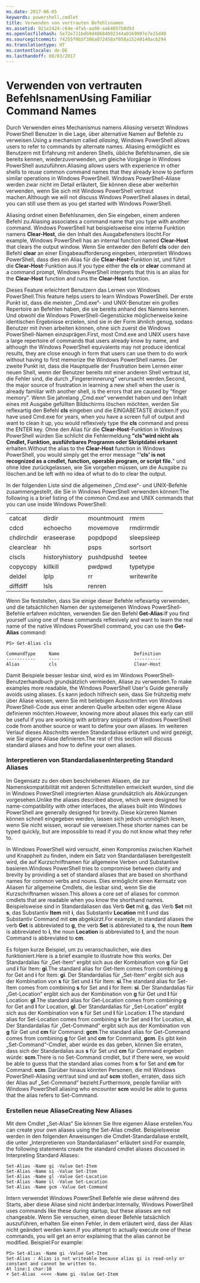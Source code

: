 ```yaml
---
ms.date: 2017-06-05
keywords: powershell,cmdlet
title: Verwenden von vertrauten Befehlsnamen
ms.assetid: 021e2424-c64e-4fa5-aa98-aa6405758d5d
ms.openlocfilehash: 5e72e721bdb9d48684092344a0169907e7e25d40
ms.sourcegitcommit: 74255f0b5f386a072458af058a15240140acb294
ms.translationtype: HT
ms.contentlocale: de-DE
ms.lasthandoff: 08/03/2017
---
```

# <a name="using-familiar-command-names"></a><span data-ttu-id="90568-103">Verwenden von vertrauten Befehlsnamen</span><span class="sxs-lookup"><span data-stu-id="90568-103">Using Familiar Command Names</span></span>
<span data-ttu-id="90568-104">Durch Verwenden eines Mechanismus namens *Aliasing* versetzt Windows PowerShell Benutzer in die Lage, über alternative Namen auf Befehle zu verweisen.</span><span class="sxs-lookup"><span data-stu-id="90568-104">Using a mechanism called *aliasing*, Windows PowerShell allows users to refer to commands by alternate names.</span></span> <span data-ttu-id="90568-105">Aliasing ermöglicht es Benutzern mit Erfahrung mit anderen Shells, übliche Befehlsnamen, die sie bereits kennen, wiederzuverwenden, um gleiche Vorgänge in Windows PowerShell auszuführen.</span><span class="sxs-lookup"><span data-stu-id="90568-105">Aliasing allows users with experience in other shells to reuse common command names that they already know to perform similar operations in Windows PowerShell.</span></span> <span data-ttu-id="90568-106">Windows PowerShell-Aliase werden zwar nicht im Detail erläutert, Sie können diese aber weiterhin verwenden, wenn Sie sich mit Windows PowerShell vertraut machen.</span><span class="sxs-lookup"><span data-stu-id="90568-106">Although we will not discuss Windows PowerShell aliases in detail, you can still use them as you get started with Windows PowerShell.</span></span>

<span data-ttu-id="90568-107">Aliasing ordnet einen Befehlsnamen, den Sie eingeben, einem anderen Befehl zu.</span><span class="sxs-lookup"><span data-stu-id="90568-107">Aliasing associates a command name that you type with another command.</span></span> <span data-ttu-id="90568-108">Windows PowerShell hat beispielsweise eine interne Funktion namens **Clear-Host**, die den Inhalt des Ausgabefensters löscht.</span><span class="sxs-lookup"><span data-stu-id="90568-108">For example, Windows PowerShell has an internal function named **Clear-Host** that clears the output window.</span></span> <span data-ttu-id="90568-109">Wenn Sie entweder den Befehl **cls** oder den Befehl **clear** an einer Eingabeaufforderung eingeben, interpretiert Windows PowerShell, dass dies ein Alias für die **Clear-Host**-Funktion ist, und führt die **Clear-Host**-Funktion aus.</span><span class="sxs-lookup"><span data-stu-id="90568-109">If you type either the **cls** or **clear** command at a command prompt, Windows PowerShell interprets that this is an alias for the **Clear-Host** function and runs the **Clear-Host** function.</span></span>

<span data-ttu-id="90568-110">Dieses Feature erleichtert Benutzern das Lernen von Windows PowerShell.</span><span class="sxs-lookup"><span data-stu-id="90568-110">This feature helps users to learn Windows PowerShell.</span></span> <span data-ttu-id="90568-111">Der erste Punkt ist, dass die meisten „Cmd.exe“- und UNIX-Benutzer ein großes Repertoire an Befehlen haben, die sie bereits anhand des Namens kennen. Und obwohl die Windows PowerShell-Gegenstücke möglicherweise keine identischen Ergebnisse erzielen, sind sie in der Form ähnlich genug, sodass Benutzer mit ihnen arbeiten können, ohne sich zuerst die Windows PowerShell-Namen einzuprägen.</span><span class="sxs-lookup"><span data-stu-id="90568-111">First, most Cmd.exe and UNIX users have a large repertoire of commands that users already know by name, and although the Windows PowerShell equivalents may not produce identical results, they are close enough in form that users can use them to do work without having to first memorize the Windows PowerShell names.</span></span> <span data-ttu-id="90568-112">Der zweite Punkt ist, dass die Hauptquelle der Frustration beim Lernen einer neuen Shell, wenn der Benutzer bereits mit einer anderen Shell vertraut ist, die Fehler sind, die durch „Fingererinnerung“ verursacht werden.</span><span class="sxs-lookup"><span data-stu-id="90568-112">Second, the major source of frustration in learning a new shell when the user is already familiar with another shell, is the errors that are caused by "finger memory".</span></span> <span data-ttu-id="90568-113">Wenn Sie jahrelang „Cmd.exe“ verwendet haben und den Inhalt eines mit Ausgabe gefüllten Bildschirms löschen möchten, werden Sie reflexartig den Befehl **cls** eingeben und die EINGABETASTE drücken.</span><span class="sxs-lookup"><span data-stu-id="90568-113">If you have used Cmd.exe for years, when you have a screen full of output and want to clean it up, you would reflexively type the **cls** command and press the ENTER key.</span></span> <span data-ttu-id="90568-114">Ohne den Alias für die **Clear-Host**-Funktion in Windows PowerShell würden Sie schlicht die Fehlermeldung **"cls"wird nicht als Cmdlet, Funktion, ausführbares Programm oder Skriptdatei erkannt** erhalten.</span><span class="sxs-lookup"><span data-stu-id="90568-114">Without the alias to the **Clear-Host** function in Windows PowerShell, you would simply get the error message "**'cls' is not recognized as a cmdlet, function, operable program, or script file.**"</span></span> <span data-ttu-id="90568-115">und ohne Idee zurückgelassen, wie Sie vorgehen müssen, um die Ausgabe zu löschen.</span><span class="sxs-lookup"><span data-stu-id="90568-115">and be left with no idea of what to do to clear the output.</span></span>

<span data-ttu-id="90568-116">In der folgenden Liste sind die allgemeinen „Cmd.exe“- und UNIX-Befehle zusammengestellt, die Sie in Windows PowerShell verwenden können:</span><span class="sxs-lookup"><span data-stu-id="90568-116">The following is a brief listing of the common Cmd.exe and UNIX commands that you can use inside Windows PowerShell:</span></span>

|||||
|-|-|-|-|
|<span data-ttu-id="90568-117">cat</span><span class="sxs-lookup"><span data-stu-id="90568-117">cat</span></span>|<span data-ttu-id="90568-118">dir</span><span class="sxs-lookup"><span data-stu-id="90568-118">dir</span></span>|<span data-ttu-id="90568-119">mount</span><span class="sxs-lookup"><span data-stu-id="90568-119">mount</span></span>|<span data-ttu-id="90568-120">rm</span><span class="sxs-lookup"><span data-stu-id="90568-120">rm</span></span>|
|<span data-ttu-id="90568-121">cd</span><span class="sxs-lookup"><span data-stu-id="90568-121">cd</span></span>|<span data-ttu-id="90568-122">echo</span><span class="sxs-lookup"><span data-stu-id="90568-122">echo</span></span>|<span data-ttu-id="90568-123">move</span><span class="sxs-lookup"><span data-stu-id="90568-123">move</span></span>|<span data-ttu-id="90568-124">rmdir</span><span class="sxs-lookup"><span data-stu-id="90568-124">rmdir</span></span>|
|<span data-ttu-id="90568-125">chdir</span><span class="sxs-lookup"><span data-stu-id="90568-125">chdir</span></span>|<span data-ttu-id="90568-126">erase</span><span class="sxs-lookup"><span data-stu-id="90568-126">erase</span></span>|<span data-ttu-id="90568-127">popd</span><span class="sxs-lookup"><span data-stu-id="90568-127">popd</span></span>|<span data-ttu-id="90568-128">sleep</span><span class="sxs-lookup"><span data-stu-id="90568-128">sleep</span></span>|
|<span data-ttu-id="90568-129">clear</span><span class="sxs-lookup"><span data-stu-id="90568-129">clear</span></span>|<span data-ttu-id="90568-130">h</span><span class="sxs-lookup"><span data-stu-id="90568-130">h</span></span>|<span data-ttu-id="90568-131">ps</span><span class="sxs-lookup"><span data-stu-id="90568-131">ps</span></span>|<span data-ttu-id="90568-132">sort</span><span class="sxs-lookup"><span data-stu-id="90568-132">sort</span></span>|
|<span data-ttu-id="90568-133">cls</span><span class="sxs-lookup"><span data-stu-id="90568-133">cls</span></span>|<span data-ttu-id="90568-134">history</span><span class="sxs-lookup"><span data-stu-id="90568-134">history</span></span>|<span data-ttu-id="90568-135">pushd</span><span class="sxs-lookup"><span data-stu-id="90568-135">pushd</span></span>|<span data-ttu-id="90568-136">tee</span><span class="sxs-lookup"><span data-stu-id="90568-136">tee</span></span>|
|<span data-ttu-id="90568-137">copy</span><span class="sxs-lookup"><span data-stu-id="90568-137">copy</span></span>|<span data-ttu-id="90568-138">kill</span><span class="sxs-lookup"><span data-stu-id="90568-138">kill</span></span>|<span data-ttu-id="90568-139">pwd</span><span class="sxs-lookup"><span data-stu-id="90568-139">pwd</span></span>|<span data-ttu-id="90568-140">type</span><span class="sxs-lookup"><span data-stu-id="90568-140">type</span></span>|
|<span data-ttu-id="90568-141">del</span><span class="sxs-lookup"><span data-stu-id="90568-141">del</span></span>|<span data-ttu-id="90568-142">lp</span><span class="sxs-lookup"><span data-stu-id="90568-142">lp</span></span>|<span data-ttu-id="90568-143">r</span><span class="sxs-lookup"><span data-stu-id="90568-143">r</span></span>|<span data-ttu-id="90568-144">write</span><span class="sxs-lookup"><span data-stu-id="90568-144">write</span></span>|
|<span data-ttu-id="90568-145">diff</span><span class="sxs-lookup"><span data-stu-id="90568-145">diff</span></span>|<span data-ttu-id="90568-146">ls</span><span class="sxs-lookup"><span data-stu-id="90568-146">ls</span></span>|<span data-ttu-id="90568-147">ren</span><span class="sxs-lookup"><span data-stu-id="90568-147">ren</span></span>||

<span data-ttu-id="90568-148">Wenn Sie feststellen, dass Sie einige dieser Befehle reflexartig verwenden, und die tatsächlichen Namen der systemeigenen Windows PowerShell-Befehle erfahren möchten, verwenden Sie den Befehl **Get-Alias**:</span><span class="sxs-lookup"><span data-stu-id="90568-148">If you find yourself using one of these commands reflexively and want to learn the real name of the native Windows PowerShell command, you can use the **Get-Alias** command:</span></span>

```
PS> Get-Alias cls

CommandType     Name                            Definition
-----------     ----                            ----------
Alias           cls                             Clear-Host
```

<span data-ttu-id="90568-149">Damit Beispiele besser lesbar sind, wird es im Windows PowerShell-Benutzerhandbuch grundsätzlich vermieden, Aliase zu verwenden.</span><span class="sxs-lookup"><span data-stu-id="90568-149">To make examples more readable, the Windows PowerShell User's Guide generally avoids using aliases.</span></span> <span data-ttu-id="90568-150">Es kann jedoch hilfreich sein, dass Sie frühzeitig mehr über Aliase wissen, wenn Sie mit beliebigen Ausschnitten von Windows PowerShell-Code aus einer anderen Quelle arbeiten oder eigene Aliase definieren möchten.</span><span class="sxs-lookup"><span data-stu-id="90568-150">However, knowing more about aliases this early can still be useful if you are working with arbitrary snippets of Windows PowerShell code from another source or want to define your own aliases.</span></span> <span data-ttu-id="90568-151">Im weiteren Verlauf dieses Abschnitts werden Standardaliase erläutert und wird gezeigt, wie Sie eigene Aliase definieren.</span><span class="sxs-lookup"><span data-stu-id="90568-151">The rest of this section will discuss standard aliases and how to define your own aliases.</span></span>

### <a name="interpreting-standard-aliases"></a><span data-ttu-id="90568-152">Interpretieren von Standardaliasen</span><span class="sxs-lookup"><span data-stu-id="90568-152">Interpreting Standard Aliases</span></span>
<span data-ttu-id="90568-153">Im Gegensatz zu den oben beschriebenen Aliasen, die zur Namenskompatibilität mit anderen Schnittstellen entwickelt wurden, sind die in Windows PowerShell integrierten Aliase grundsätzlich als Abkürzungen vorgesehen.</span><span class="sxs-lookup"><span data-stu-id="90568-153">Unlike the aliases described above, which were designed for name-compatibility with other interfaces, the aliases built into Windows PowerShell are generally designed for brevity.</span></span> <span data-ttu-id="90568-154">Diese kürzeren Namen können schnell eingegeben werden, lassen sich jedoch unmöglich lesen, wenn Sie nicht wissen, worauf sie verweisen.</span><span class="sxs-lookup"><span data-stu-id="90568-154">These shorter names can be typed quickly, but are impossible to read if you do not know what they refer to.</span></span>

<span data-ttu-id="90568-155">In Windows PowerShell wird versucht, einen Kompromiss zwischen Klarheit und Knappheit zu finden, indem ein Satz von Standardaliasen bereitgestellt wird, die auf Kurzschriftnamen für allgemeine Verben und Substantive basieren.</span><span class="sxs-lookup"><span data-stu-id="90568-155">Windows PowerShell tries to compromise between clarity and brevity by providing a set of standard aliases that are based on shorthand names for common verbs and nouns.</span></span> <span data-ttu-id="90568-156">Dies ermöglicht einen Kernsatz von Aliasen für allgemeine Cmdlets, die lesbar sind, wenn Sie die Kurzschriftnamen wissen.</span><span class="sxs-lookup"><span data-stu-id="90568-156">This allows a core set of aliases for common cmdlets that are readable when you know the shorthand names.</span></span> <span data-ttu-id="90568-157">Beispielsweise sind in Standardaliasen das Verb **Get** mit **g**, das Verb **Set** mit **s**, das Substantiv **Item** mit **i**, das Substantiv **Location** mit **l** und das Substantiv Command mit **cm** abgekürzt.</span><span class="sxs-lookup"><span data-stu-id="90568-157">For example, in standard aliases the verb **Get** is abbreviated to **g**, the verb **Set** is abbreviated to **s**, the noun **Item** is abbreviated to **i**, the noun **Location** is abbreviated to **l**, and the noun Command is abbreviated to **cm**.</span></span>

<span data-ttu-id="90568-158">Es folgen kurze Beispiel, um zu veranschaulichen, wie dies funktioniert.</span><span class="sxs-lookup"><span data-stu-id="90568-158">Here is a brief example to illustrate how this works.</span></span> <span data-ttu-id="90568-159">Der Standardalias für „Get-Item“ ergibt sich aus der Kombination von **g** für Get und **i** für Item: **gi**.</span><span class="sxs-lookup"><span data-stu-id="90568-159">The standard alias for Get-Item comes from combining **g** for Get and **i** for Item: **gi**.</span></span> <span data-ttu-id="90568-160">Der Standardalias für „Set-Item“ ergibt sich aus der Kombination von **s** für Set und **i** für Item: **si**.</span><span class="sxs-lookup"><span data-stu-id="90568-160">The standard alias for Set-Item comes from combining **s** for Set and **i** for Item: **si**.</span></span> <span data-ttu-id="90568-161">Der Standardalias für „Get-Location“ ergibt sich aus der Kombination von **g** für Get und **l** für Location: **gl**.</span><span class="sxs-lookup"><span data-stu-id="90568-161">The standard alias for Get-Location comes from combining **g** for Get and **l** for Location, **gl**.</span></span> <span data-ttu-id="90568-162">Der Standardalias für „Set-Location“ ergibt sich aus der Kombination von **s** für Set und **l** für Location: **l**.</span><span class="sxs-lookup"><span data-stu-id="90568-162">The standard alias for Set-Location comes from combining **s** for Set and **l** for Location, **sl**.</span></span> <span data-ttu-id="90568-163">Der Standardalias für „Get-Command“ ergibt sich aus der Kombination von **g** für Get und **cm** für Command: **gcm**.</span><span class="sxs-lookup"><span data-stu-id="90568-163">The standard alias for Get-Command comes from combining **g** for Get and **cm** for Command, **gcm**.</span></span> <span data-ttu-id="90568-164">Es gibt kein „Set-Command“-Cmdlet, aber würde es das geben, können Sie erraten, dass sich der Standardalias aus **s** für Set und **cm** für Command ergeben würde: **scm**.</span><span class="sxs-lookup"><span data-stu-id="90568-164">There is no Set-Command cmdlet, but if there were, we would be able to guess that the standard alias comes from **s** for Set and **cm** for Command: **scm**.</span></span> <span data-ttu-id="90568-165">Darüber hinaus könnten Personen, die mit Windows PowerShell-Aliasing vertraut sind und auf **scm** stoßen, erraten, dass sich der Alias auf „Set-Command“ bezieht.</span><span class="sxs-lookup"><span data-stu-id="90568-165">Furthermore, people familiar with Windows PowerShell aliasing who encounter **scm** would be able to guess that the alias refers to Set-Command.</span></span>

### <a name="creating-new-aliases"></a><span data-ttu-id="90568-166">Erstellen neue Aliase</span><span class="sxs-lookup"><span data-stu-id="90568-166">Creating New Aliases</span></span>
<span data-ttu-id="90568-167">Mit dem Cmdlet „Set-Alias“ Sie können Sie Ihre eigenen Aliase erstellen.</span><span class="sxs-lookup"><span data-stu-id="90568-167">You can create your own aliases using the Set-Alias cmdlet.</span></span> <span data-ttu-id="90568-168">Beispielsweise werden in den folgenden Anweisungen die Cmdlet-Standardaliase erstellt, die unter „Interpretieren von Standardaliasen“ erläutert sind:</span><span class="sxs-lookup"><span data-stu-id="90568-168">For example, the following statements create the standard cmdlet aliases discussed in Interpreting Standard Aliases:</span></span>

```
Set-Alias -Name gi -Value Get-Item
Set-Alias -Name si -Value Set-Item
Set-Alias -Name gl -Value Get-Location
Set-Alias -Name sl -Value Set-Location
Set-Alias -Name gcm -Value Get-Command
```

<span data-ttu-id="90568-169">Intern verwendet Windows PowerShell Befehle wie diese während des Starts, aber diese Aliase sind nicht änderbar.</span><span class="sxs-lookup"><span data-stu-id="90568-169">Internally, Windows PowerShell uses commands like these during startup, but these aliases are not changeable.</span></span> <span data-ttu-id="90568-170">Wenn Sie versuchen, einen dieser Befehle tatsächlich auszuführen, erhalten Sie einen Fehler, in dem erläutert wird, dass der Alias nicht geändert werden kann.</span><span class="sxs-lookup"><span data-stu-id="90568-170">If you attempt to actually execute one of these commands, you will get an error explaining that the alias cannot be modified.</span></span> <span data-ttu-id="90568-171">Beispiel:</span><span class="sxs-lookup"><span data-stu-id="90568-171">For example:</span></span>

```
PS> Set-Alias -Name gi -Value Get-Item
Set-Alias : Alias is not writeable because alias gi is read-only or constant and cannot be written to.
At line:1 char:10
+ Set-Alias  <<<< -Name gi -Value Get-Item
```

